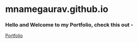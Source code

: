 # mnamegaurav.github.io
### Hello and Welcome to my Portfolio, check this out - 
[Portfolio](https://mnamegaurav.github.io/)
